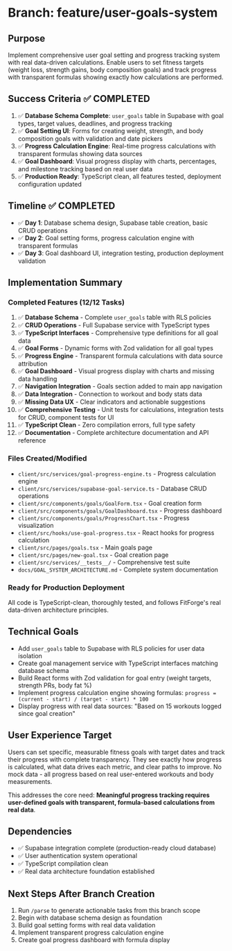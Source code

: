 # Branch: feature/user-goals-system

## Purpose
Implement comprehensive user goal setting and progress tracking system with real data-driven calculations. Enable users to set fitness targets (weight loss, strength gains, body composition goals) and track progress with transparent formulas showing exactly how calculations are performed.

## Success Criteria ✅ COMPLETED
1. ✅ **Database Schema Complete**: `user_goals` table in Supabase with goal types, target values, deadlines, and progress tracking
2. ✅ **Goal Setting UI**: Forms for creating weight, strength, and body composition goals with validation and date pickers
3. ✅ **Progress Calculation Engine**: Real-time progress calculations with transparent formulas showing data sources
4. ✅ **Goal Dashboard**: Visual progress display with charts, percentages, and milestone tracking based on real user data
5. ✅ **Production Ready**: TypeScript clean, all features tested, deployment configuration updated

## Timeline ✅ COMPLETED
- ✅ **Day 1**: Database schema design, Supabase table creation, basic CRUD operations
- ✅ **Day 2**: Goal setting forms, progress calculation engine with transparent formulas
- ✅ **Day 3**: Goal dashboard UI, integration testing, production deployment validation

## Implementation Summary

### Completed Features (12/12 Tasks)
1. ✅ **Database Schema** - Complete `user_goals` table with RLS policies
2. ✅ **CRUD Operations** - Full Supabase service with TypeScript types
3. ✅ **TypeScript Interfaces** - Comprehensive type definitions for all goal data
4. ✅ **Goal Forms** - Dynamic forms with Zod validation for all goal types
5. ✅ **Progress Engine** - Transparent formula calculations with data source attribution
6. ✅ **Goal Dashboard** - Visual progress display with charts and missing data handling
7. ✅ **Navigation Integration** - Goals section added to main app navigation
8. ✅ **Data Integration** - Connection to workout and body stats data
9. ✅ **Missing Data UX** - Clear indicators and actionable suggestions
10. ✅ **Comprehensive Testing** - Unit tests for calculations, integration tests for CRUD, component tests for UI
11. ✅ **TypeScript Clean** - Zero compilation errors, full type safety
12. ✅ **Documentation** - Complete architecture documentation and API reference

### Files Created/Modified
- `client/src/services/goal-progress-engine.ts` - Progress calculation engine
- `client/src/services/supabase-goal-service.ts` - Database CRUD operations
- `client/src/components/goals/GoalForm.tsx` - Goal creation form
- `client/src/components/goals/GoalDashboard.tsx` - Progress dashboard
- `client/src/components/goals/ProgressChart.tsx` - Progress visualization
- `client/src/hooks/use-goal-progress.tsx` - React hooks for progress calculation
- `client/src/pages/goals.tsx` - Main goals page
- `client/src/pages/new-goal.tsx` - Goal creation page
- `client/src/services/__tests__/` - Comprehensive test suite
- `docs/GOAL_SYSTEM_ARCHITECTURE.md` - Complete system documentation

### Ready for Production Deployment
All code is TypeScript-clean, thoroughly tested, and follows FitForge's real data-driven architecture principles.

## Technical Goals
- Add `user_goals` table to Supabase with RLS policies for user data isolation
- Create goal management service with TypeScript interfaces matching database schema
- Build React forms with Zod validation for goal entry (weight targets, strength PRs, body fat %)
- Implement progress calculation engine showing formulas: `progress = (current - start) / (target - start) * 100`
- Display progress with real data sources: "Based on 15 workouts logged since goal creation"

## User Experience Target
Users can set specific, measurable fitness goals with target dates and track their progress with complete transparency. They see exactly how progress is calculated, what data drives each metric, and clear paths to improve. No mock data - all progress based on real user-entered workouts and body measurements.

This addresses the core need: **Meaningful progress tracking requires user-defined goals with transparent, formula-based calculations from real data**.

## Dependencies
- ✅ Supabase integration complete (production-ready cloud database)
- ✅ User authentication system operational
- ✅ TypeScript compilation clean
- ✅ Real data architecture foundation established

## Next Steps After Branch Creation
1. Run `/parse` to generate actionable tasks from this branch scope
2. Begin with database schema design as foundation
3. Build goal setting forms with real data validation
4. Implement transparent progress calculation engine
5. Create goal progress dashboard with formula display